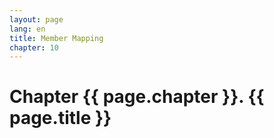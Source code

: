 ```yaml
---
layout: page
lang: en
title: Member Mapping
chapter: 10
---
```


# Chapter {{ page.chapter }}. {{ page.title }}

